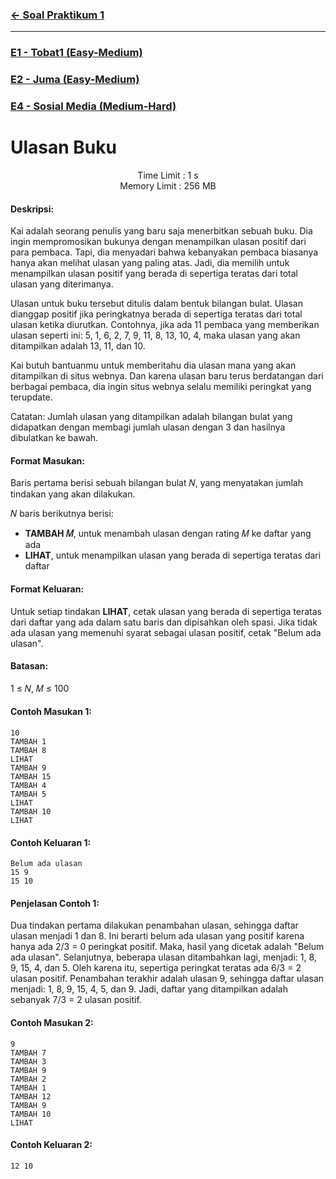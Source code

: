 ### [← Soal Praktikum 1](../../)
<hr />

### [E1 - Tobat1 (Easy-Medium)](../prob-E1)
### [E2 - Juma (Easy-Medium)](../prob-E2)
### [E4 - Sosial Media (Medium-Hard)](../prob-E4)
# Ulasan Buku
<p align="center">
  Time Limit : 1 s<br>
  Memory Limit : 256 MB
</p>

#### Deskripsi: 
Kai adalah seorang penulis yang baru saja menerbitkan sebuah buku. Dia ingin mempromosikan bukunya dengan menampilkan ulasan positif dari para pembaca. Tapi, dia menyadari bahwa kebanyakan pembaca biasanya hanya akan melihat ulasan yang paling atas. Jadi, dia memilih untuk menampilkan ulasan positif yang berada di sepertiga teratas dari total ulasan yang diterimanya.
  
Ulasan untuk buku tersebut ditulis dalam bentuk bilangan bulat. Ulasan dianggap positif jika peringkatnya berada di sepertiga teratas dari total ulasan ketika diurutkan. Contohnya, jika ada 11 pembaca yang memberikan ulasan seperti ini: 5, 1, 6, 2, 7, 9, 11, 8, 13, 10, 4, maka ulasan yang akan ditampilkan adalah 13, 11, dan 10. 
  
Kai butuh bantuanmu untuk memberitahu dia ulasan mana yang akan ditampilkan di situs webnya. Dan karena ulasan baru terus berdatangan dari berbagai pembaca, dia ingin situs webnya selalu memiliki peringkat yang terupdate.
  
Catatan: Jumlah ulasan yang ditampilkan adalah bilangan bulat yang didapatkan dengan membagi jumlah ulasan dengan 3 dan hasilnya dibulatkan ke bawah.

#### Format Masukan:
Baris pertama berisi sebuah bilangan bulat 𝑁, yang menyatakan jumlah tindakan yang akan dilakukan.

𝑁 baris berikutnya berisi:
- **TAMBAH 𝑀**, untuk menambah ulasan dengan rating 𝑀 ke daftar yang ada
- **LIHAT**, untuk menampilkan ulasan yang berada di sepertiga teratas dari daftar

#### Format Keluaran:
Untuk setiap tindakan **LIHAT**, cetak ulasan yang berada di sepertiga teratas dari daftar yang ada dalam satu baris dan dipisahkan oleh spasi. Jika tidak ada ulasan yang memenuhi syarat sebagai ulasan positif, cetak "Belum ada ulasan".

#### Batasan:
1 ≤ 𝑁, 𝑀 ≤ 100

#### Contoh Masukan 1:
```
10
TAMBAH 1
TAMBAH 8
LIHAT
TAMBAH 9
TAMBAH 15
TAMBAH 4
TAMBAH 5
LIHAT
TAMBAH 10
LIHAT
```

#### Contoh Keluaran 1:
```
Belum ada ulasan
15 9
15 10
```

#### Penjelasan Contoh 1:
Dua tindakan pertama dilakukan penambahan ulasan, sehingga daftar ulasan menjadi 1 dan 8. Ini berarti belum ada ulasan yang positif karena hanya ada 2/3 = 0 peringkat positif. Maka, hasil yang dicetak adalah "Belum ada ulasan". Selanjutnya, beberapa ulasan ditambahkan lagi, menjadi: 1, 8, 9, 15, 4, dan 5. Oleh karena itu, sepertiga peringkat teratas ada 6/3 = 2 ulasan positif. Penambahan terakhir adalah ulasan 9, sehingga daftar ulasan menjadi: 1, 8, 9, 15, 4, 5, dan 9. Jadi, daftar yang ditampilkan adalah sebanyak 7/3 = 2 ulasan positif.

#### Contoh Masukan 2:
```
9
TAMBAH 7
TAMBAH 3
TAMBAH 9
TAMBAH 2
TAMBAH 1
TAMBAH 12
TAMBAH 9
TAMBAH 10
LIHAT
```

#### Contoh Keluaran 2:
```
12 10
```
